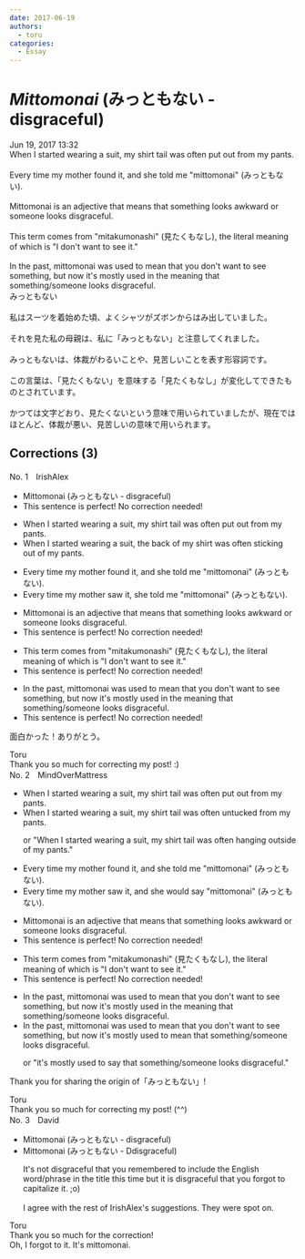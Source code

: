 ```yaml
---
date: 2017-06-19
authors:
  - toru
categories:
  - Essay
---
```


<h1 id="subject_show"><strong><em>Mittomonai</strong></em> (みっともない - disgraceful)</h1>
<div class="date">Jun 19, 2017 13:32</div>
<div id="post"><div id="body_show_ori">
When I started wearing a suit, my shirt tail was often put out from my pants.<br/><br/>Every time my mother found it, and she told me "mittomonai" (みっともない).<br/><br/>Mittomonai is an adjective that means that something looks awkward or someone looks disgraceful.<br/><br/>This term comes from "mitakumonashi" (見たくもなし), the literal meaning of which is "I don't want to see it."<br/><br/>In the past, mittomonai was used to mean that you don't want to see something, but now it's mostly used in the meaning that something/someone looks disgraceful.
</div></div>

<!-- more -->

<div id="post_ja"><div id="body_show_mo">
みっともない<br/><br/>私はスーツを着始めた頃、よくシャツがズボンからはみ出していました。<br/><br/>それを見た私の母親は、私に「みっともない」と注意してくれました。<br/><br/>みっともないは、体裁がわるいことや、見苦しいことを表す形容詞です。<br/><br/>この言葉は、「見たくもない」を意味する「見たくもなし」が変化してできたものとされています。<br/><br/>かつては文字どおり、見たくないという意味で用いられていましたが、現在ではほとんど、体裁が悪い、見苦しいの意味で用いられます。
</div></div>

## Corrections (3)
<div id="block"><div class="first_name"> No. 1　<span class="just_name">IrishAlex</span></div><div id="block2">
<ul class="correction_field">
<li class="incorrect">Mittomonai (みっともない - disgraceful)</li>
<li class="corrected perfect">This sentence is perfect! No correction needed!</li>
</ul>
<ul class="correction_field">
<li class="incorrect">When I started wearing a suit, my shirt tail was often put out from my pants.</li>
<li class="corrected correct">
When I started wearing a suit, <span class="f_blue">the back of </span>my shirt was often <span class="f_blue">sticking </span>out <span class="f_blue">of </span>my pants.
</li>
</ul>
<ul class="correction_field">
<li class="incorrect">Every time my mother found it, and she told me "mittomonai" (みっともない).</li>
<li class="corrected correct">
Every time my mother <span class="f_blue">saw </span>it, she told me "mittomonai" (みっともない).
</li>
</ul>
<ul class="correction_field">
<li class="incorrect">Mittomonai is an adjective that means that something looks awkward or someone looks disgraceful.</li>
<li class="corrected perfect">This sentence is perfect! No correction needed!</li>
</ul>
<ul class="correction_field">
<li class="incorrect">This term comes from "mitakumonashi" (見たくもなし), the literal meaning of which is "I don't want to see it."</li>
<li class="corrected perfect">This sentence is perfect! No correction needed!</li>
</ul>
<ul class="correction_field">
<li class="incorrect">In the past, mittomonai was used to mean that you don't want to see something, but now it's mostly used in the meaning that something/someone looks disgraceful.</li>
<li class="corrected perfect">This sentence is perfect! No correction needed!</li>
</ul>
<p class="comment_small">
 面白かった！ありがとう。
</p>

</div><div class="name"><span class="just_name">Toru</span><br>
Thank you so much for correcting my post! :)
</div>
</div>
<div id="block"><div class="first_name"> No. 2　<span class="just_name">MindOverMattress</span></div><div id="block2">
<ul class="correction_field">
<li class="incorrect">When I started wearing a suit, my shirt tail was often put out from my pants.</li>
<li class="corrected correct">
When I started wearing a suit, my shirt tail was often <span class="f_blue">untucked </span>from my pants.
<p class="correction_comment">or "When I started wearing a suit, my shirt tail was often hanging outside of my pants."</p>
</li>
</ul>
<ul class="correction_field">
<li class="incorrect">Every time my mother found it, and she told me "mittomonai" (みっともない).</li>
<li class="corrected correct">
Every time my mother <span class="f_blue">saw </span>it, <span class="f_red"><span class="sline">and</span> </span>she <span class="f_gray">would say</span> "mittomonai" (みっともない).
</li>
</ul>
<ul class="correction_field">
<li class="incorrect">Mittomonai is an adjective that means that something looks awkward or someone looks disgraceful.</li>
<li class="corrected perfect">This sentence is perfect! No correction needed!</li>
</ul>
<ul class="correction_field">
<li class="incorrect">This term comes from "mitakumonashi" (見たくもなし), the literal meaning of which is "I don't want to see it."</li>
<li class="corrected perfect">This sentence is perfect! No correction needed!</li>
</ul>
<ul class="correction_field">
<li class="incorrect">In the past, mittomonai was used to mean that you don't want to see something, but now it's mostly used in the meaning that something/someone looks disgraceful.</li>
<li class="corrected correct">
In the past, mittomonai was used to mean that you don't want to see something, but now it's mostly used <span class="f_blue">to mean</span> that something/someone looks disgraceful.
<p class="correction_comment">or "it's mostly used to say that something/someone looks disgraceful."</p>
</li>
</ul>
<p class="comment_small">
 Thank you for sharing the origin of「みっともない」!
</p>

</div><div class="name"><span class="just_name">Toru</span><br>
Thank you so much for correcting my post! (^^)
</div>
</div>
<div id="block"><div class="first_name"> No. 3　<span class="just_name">David</span></div><div id="block2">
<ul class="correction_field">
<li class="incorrect">Mittomonai (みっともない - disgraceful)</li>
<li class="corrected correct">
Mittomonai (みっともない - <span class="f_red">D</span><span class="f_gray"><span class="sline">d</span></span>isgraceful)
<p class="correction_comment">It's not disgraceful that you remembered to include the English word/phrase in the title this time but it is disgraceful that you forgot to capitalize it. ;o)<br/><br/>I agree with the rest of IrishAlex's suggestions. They were spot on.</p>
</li>
</ul>
</div><div class="name"><span class="just_name">Toru</span><br>
Thank you so much for the correction!<br/>Oh, I forgot to it. It's mittomonai.
</div>
</div>
